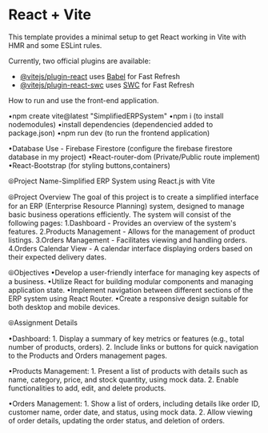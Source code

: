 # React + Vite

This template provides a minimal setup to get React working in Vite with HMR and some ESLint rules.

Currently, two official plugins are available:

- [@vitejs/plugin-react](https://github.com/vitejs/vite-plugin-react/blob/main/packages/plugin-react/README.md) uses [Babel](https://babeljs.io/) for Fast Refresh
- [@vitejs/plugin-react-swc](https://github.com/vitejs/vite-plugin-react-swc) uses [SWC](https://swc.rs/) for Fast Refresh


How to run and use the front-end application.

  •npm create vite@latest "SimplifiedERPSystem"
  •npm i  (to install nodemodules)
  •install dependencies   (dependencied added to package.json)
  •npm run dev  (to run the frontend application)

•Database Use - Firebase Firestore   (configure the firebase firestore database in my project)
•React-router-dom (Private/Public route implement)
•React-Bootstrap  (for styling buttons,containers)



⦾Project Name-Simplified ERP System using React.js with Vite

⦾Project Overview
The goal of this project is to create a simplified interface for an ERP (Enterprise Resource Planning) system, designed to manage basic business operations efficiently. The system will consist of the following pages:
1.Dashboard - Provides an overview of the system's features.
2.Products Management - Allows for the management of product listings.
3.Orders Management - Facilitates viewing and handling orders.
4.Orders Calendar View - A calendar interface displaying orders based on their expected delivery dates.

⦾Objectives
•Develop a user-friendly interface for managing key aspects of a business.
•Utilize React for building modular components and managing application state.
•Implement navigation between different sections of the ERP system using React Router.
•Create a responsive design suitable for both desktop and mobile devices.


⦾Assignment Details

•Dashboard:
    1. Display a summary of key metrics or features (e.g., total number of products, orders).
    2. Include links or buttons for quick navigation to the Products and Orders management pages.

•Products Management:
     1. Present a list of products with details such as name, category, price, and stock quantity, using mock data.
     2. Enable functionalities to add, edit, and delete products.

•Orders Management:
     1. Show a list of orders, including details like order ID, customer name, order date, and status, using mock data.
     2. Allow viewing of order details, updating the order status, and deletion of orders.
